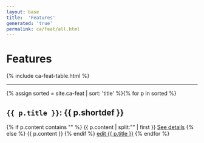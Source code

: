 ```yaml
---
layout: base
title:  'Features'
generated: 'true'
permalink: ca/feat/all.html
---
```


# Features

{% include ca-feat-table.html %}

----------

{% assign sorted = site.ca-feat | sort: 'title' %}{% for p in sorted %}
<a id="al-ca-feat/{{ p.title }}" class="al-dest"/>
<h2><code>{{ p.title }}</code>: {{ p.shortdef }}</h2>
{% if p.content contains "<!--details-->" %}    
{{ p.content | split:"<!--details-->" | first }}
<a href="{{ p.title }}" class="al-doc">See details</a>
{% else %}
{{ p.content }}
{% endif %}
<a href="{{ site.git_edit }}/{% if p.collection %}{{ p.relative_path }}{% else %}{{ p.path }}{% endif %}" target="#">edit {{ p.title }}</a>
{% endfor %}
